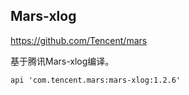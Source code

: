 ## Mars-xlog
<https://github.com/Tencent/mars>

基于腾讯Mars-xlog编译。

```
api 'com.tencent.mars:mars-xlog:1.2.6'
```